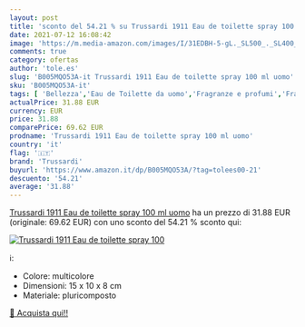 ```yaml
---
layout: post
title: 'sconto del 54.21 % su Trussardi 1911 Eau de toilette spray 100  '
date: 2021-07-12 16:08:42
image: 'https://m.media-amazon.com/images/I/31EDBH-5-gL._SL500_._SL400_.jpg'
comments: true
category: ofertas
author: 'tole.es'
slug: 'B005MQO53A-it Trussardi 1911 Eau de toilette spray 100 ml uomo'
sku: 'B005MQO53A-it'
tags: [ 'Bellezza','Eau de Toilette da uomo','Fragranze e profumi','Fragranze e profumi da uomo','trussardi', ]
actualPrice: 31.88 EUR
currency: EUR
price: 31.88
comparePrice: 69.62 EUR
prodname: 'Trussardi 1911 Eau de toilette spray 100 ml uomo'
country: 'it'
flag: '🇮🇹'
brand: 'Trussardi'
buyurl: 'https://www.amazon.it/dp/B005MQO53A/?tag=tolees00-21'
descuento: '54.21'
average: '31.88'
---
```


[Trussardi 1911 Eau de toilette spray 100 ml uomo](https://www.amazon.it/dp/B005MQO53A/?tag=tolees00-21) ha un prezzo di 31.88 EUR (originale: 69.62 EUR) con uno sconto del 54.21 % sconto qui:

[![Trussardi 1911 Eau de toilette spray 100](https://m.media-amazon.com/images/I/31EDBH-5-gL._SL500_._SL400_.jpg)](https://www.amazon.it/dp/B005MQO53A/?tag=tolees00-21)

ℹ️:

- Colore: multicolore
- Dimensioni: 15 x 10 x 8 cm
- Materiale: pluricomposto

[🛒 Acquista qui!!](https://www.amazon.it/dp/B005MQO53A/?tag=tolees00-21)
